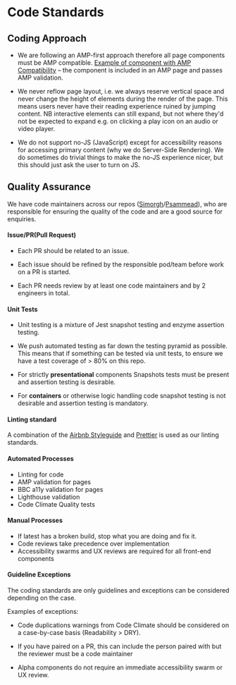 # Code Standards

## Coding Approach

- We are following an AMP-first approach therefore all page components must be AMP compatible. [Example of component with AMP Compatibility](https://github.com/bbc/psammead/tree/latest/packages/components/psammead-image) – the component is included in an AMP page and passes AMP validation.

- We never reflow page layout, i.e. we always reserve vertical space and never change the height of elements during the render of the page. This means users never have their reading experience ruined by jumping content. NB interactive elements can still expand, but not where they'd not be expected to expand e.g. on clicking a play icon on an audio or video player.

- We do not support no-JS (JavaScript) except for accessibility reasons for accessing primary content (why we do Server-Side Rendering). We do sometimes do trivial things to make the no-JS experience nicer, but this should just ask the user to turn on JS.

## Quality Assurance

We have code maintainers across our repos ([Simorgh](https://github.com/bbc/simorgh)/[Psammead](https://github.com/bbc/psammead)), who are responsible for ensuring the quality of the code and are a good source for enquiries.

#### Issue/PR(Pull Request)

- Each PR should be related to an issue.

- Each issue should be refined by the responsible pod/team before work on a PR is started.

- Each PR needs review by at least one code maintainers and by 2 engineers in total.

#### Unit Tests

- Unit testing is a mixture of Jest snapshot testing and enzyme assertion testing.

- We push automated testing as far down the testing pyramid as possible. This means that if something can be tested via unit tests, to ensure we have a test coverage of > 80% on this repo.

- For strictly **presentational** components Snapshots tests must be present and assertion testing is desirable.

- For **containers** or otherwise logic handling code snapshot testing is not desirable and assertion testing is mandatory.

#### Linting standard

A combination of the [Airbnb Styleguide](https://github.com/airbnb/javascript/tree/master/react) and [Prettier](https://github.com/prettier/prettier) is used as our linting standards.

#### Automated Processes

- Linting for code
- AMP validation for pages
- BBC a11y validation for pages
- Lighthouse validation
- Code Climate Quality tests

#### Manual Processes

- If latest has a broken build, stop what you are doing and fix it.
- Code reviews take precedence over implementation
- Accessibility swarms and UX reviews are required for all front-end components

#### Guideline Exceptions

The coding standards are only guidelines and exceptions can be considered depending on the case.

Examples of exceptions:

- Code duplications warnings from Code Climate should be considered on a case-by-case basis (Readability > DRY).

- If you have paired on a PR, this can include the person paired with but the reviewer must be a code maintainer

- Alpha components do not require an immediate accessibility swarm or UX review.

